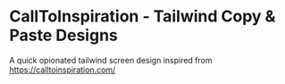 # CallToInspiration - Tailwind Copy & Paste Designs

A quick opionated tailwind screen design inspired from https://calltoinspiration.com/